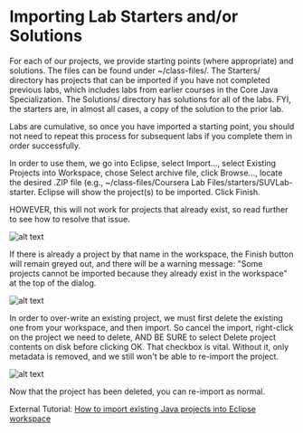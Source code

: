 # Importing Lab Starters and/or Solutions

For each of our projects, we provide starting points (where appropriate) and solutions.  The files can be found under ~/class-files/.  The Starters/ directory has projects that can be imported if you have not completed previous labs, which includes labs from earlier courses in the Core Java Specialization.  The Solutions/ directory has solutions for all of the labs.  FYI, the starters are, in almost all cases, a copy of the solution to the prior lab.

Labs are cumulative, so once you have imported a starting point, you should not need to repeat this process for subsequent labs if you complete them in order successfully.

In order to use them, we go into Eclipse, select Import..., select Existing Projects into Workspace, chose Select archive file, click Browse..., locate the desired .ZIP file (e.g., ~/class-files/Coursera Lab Files/starters/SUVLab-starter.  Eclipse will show the project(s) to be imported.  Click Finish.

HOWEVER, this will not work for projects that already exist, so read further to see how to resolve that issue.

![alt text](https://d3c33hcgiwev3.cloudfront.net/imageAssetProxy.v1/2ue1u9u8TDyntbvbvGw8Cg_58e33e87cb754f738616d7dbdd2ec7f1_image.png?expiry=1643068800000&hmac=xC1QG5-IoMsNWmNBqRuAkKbSU5LHLDOk8JREU-jag9o)

If there is already a project by that name in the workspace, the Finish button will remain greyed out, and there will be a warning message: "Some projects cannot be imported because they already exist in the workspace" at the top of the dialog.

![alt text](https://d3c33hcgiwev3.cloudfront.net/imageAssetProxy.v1/2W3bVo4NQmGt21aODZJhgg_475bed569c8b4f2c9461380003055323_image.png?expiry=1643068800000&hmac=yfLeXhT8s3F8Ckvk89YYWxb77NXDFi2AOCCHnAPY0tA)

In order to over-write an existing project, we must first delete the existing one from your workspace, and then import.  So cancel the import, right-click on the project we need to delete, AND BE SURE to select Delete project contents on disk before clicking OK.  That checkbox is vital.  Without it, only metadata is removed, and we still won't be able to re-import the project.

![alt text](https://d3c33hcgiwev3.cloudfront.net/imageAssetProxy.v1/Gh30McS1Qoqd9DHEtRKKsw_42cc5de6cee444eca01d248d57b00852_image.png?expiry=1643068800000&hmac=EFLzNr1fXRiCY-WHvVQEnlSkrsiwk2Mzi4hPRTuxXKg)

Now that the project has been deleted, you can re-import as normal.

External Tutorial: [How to import existing Java projects into Eclipse workspace](https://www.codejava.net/ides/eclipse/import-existing-projects-into-eclipse-workspace)
